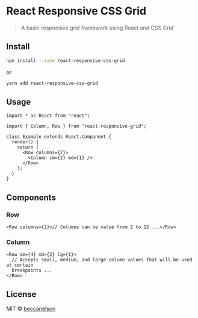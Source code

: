 # React Responsive CSS Grid

> A basic responsive grid framework using React and CSS Grid

## Install

```bash
npm install --save react-responsive-css-grid
```

or

```bash
yarn add react-responsive-css-grid
```

## Usage

```tsx
import * as React from "react";

import { Column, Row } from "react-responsive-grid";

class Example extends React.Component {
  render() {
    return (
      <Row columns={2}>
        <Column sm={2} md={1} />
      </Row>
    );
  }
}
```

## Components

### Row

```tsx
<Row columns={2}>// Columns can be value from 2 to 12 ...</Row>
```

### Column

```tsx
<Row sm={4} md={2} lg={1}>
  // Accepts small, medium, and large column values that will be used at certain
  breakpoints ...
</Row>
```

## License

MIT © [beccanelson](https://github.com/beccanelson)
